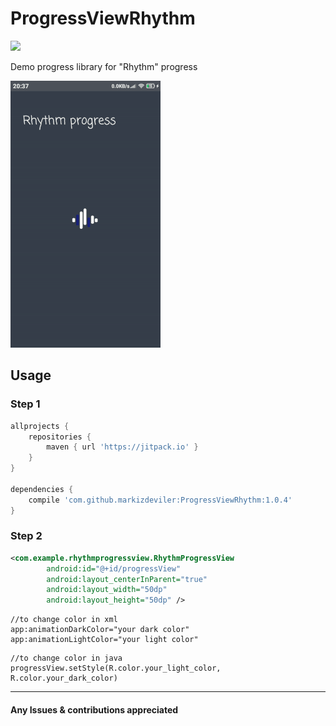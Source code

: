 # ProgressViewRhythm
[![](https://jitpack.io/v/markizdeviler/ProgressViewRhythm.svg)](https://jitpack.io/#markizdeviler/ProgressViewRhythm)

 Demo progress library for "Rhythm" progress
	
![giphy](https://raw.githubusercontent.com/markizdeviler/ProgressViewRhythm/master/screens/progress.gif)

## Usage	

### Step 1 
```gradle
allprojects {
	repositories {
		maven { url 'https://jitpack.io' }
	}
}

dependencies {
	compile 'com.github.markizdeviler:ProgressViewRhythm:1.0.4'
}
``` 

### Step 2
``` xml
<com.example.rhythmprogressview.RhythmProgressView
        android:id="@+id/progressView"
        android:layout_centerInParent="true"
        android:layout_width="50dp"
        android:layout_height="50dp" />
```

``` android 
//to change color in xml
app:animationDarkColor="your dark color"
app:animationLightColor="your light color"

```

``` android 
//to change color in java
progressView.setStyle(R.color.your_light_color, R.color.your_dark_color)

```
--------
#### Any Issues & contributions appreciated

